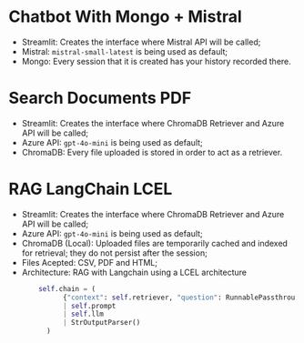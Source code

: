 # Chatbot With Mongo + Mistral
- Streamlit: Creates the interface where Mistral API will be called;
- Mistral: `mistral-small-latest` is being used as default;
- Mongo: Every session that it is created has your history recorded there.

# Search Documents PDF
- Streamlit: Creates the interface where ChromaDB Retriever and Azure API will be called;
- Azure API: `gpt-4o-mini` is being used as default;
- ChromaDB: Every file uploaded is stored in order to act as a retriever.

# RAG LangChain LCEL
- Streamlit: Creates the interface where ChromaDB Retriever and Azure API will be called;
- Azure API: `gpt-4o-mini` is being used as default;
- ChromaDB (Local): Uploaded files are temporarily cached and indexed for retrieval; they do not persist after the session;
- Files Acepted: CSV, PDF and HTML;
- Architecture: RAG with Langchain using a LCEL architecture
  ```python
      self.chain = (
            {"context": self.retriever, "question": RunnablePassthrough()}
            | self.prompt
            | self.llm
            | StrOutputParser()
        )
  ```